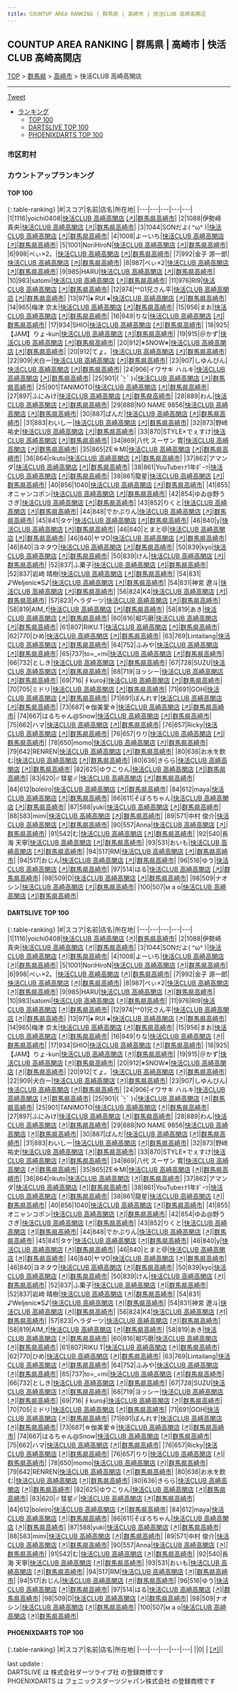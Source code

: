 ```yaml
---
title: COUNTUP AREA RANKING | 群馬県 | 高崎市 | 快活CLUB 高崎高関店
---
```

## COUNTUP AREA RANKING | 群馬県 | 高崎市 | 快活CLUB 高崎高関店

[TOP](/darts/rank/) > [群馬県](/darts/rank/群馬県/) > [高崎市](/darts/rank/群馬県/高崎市/) > 快活CLUB 高崎高関店

___

<a href="https://twitter.com/share?ref_src=twsrc%5Etfw" data-text="COUNTUP AREA RANKING | 群馬県高崎市快活CLUB 高崎高関店" class="twitter-share-button" data-hashtags="DARTSLIVE,PHOENIXDARTS,darts,ダーツ" data-show-count="false">Tweet</a>

* [ランキング](#カウントアップランキング)
    * [TOP 100](#top-100)
    * [DARTSLIVE TOP 100](#dartslive-top-100)
    * [PHOENIXDARTS TOP 100](#phoenixdarts-top-100)

### 市区町村

<ul>

</ul>

### カウントアップランキング

#### TOP 100



{:.table-ranking}
|#|スコア|名前|店名|所在地|
|---|---|---|---|---|
|1|1116|<span class="rank-name-dl">yoichi0408</span>|<a href="/darts/rank/shops/cdfd822d6132493358d385ea46352d8f.html">快活CLUB 高崎高関店</a> <a href="https://search.dartslive.com/jp/shop/cdfd822d6132493358d385ea46352d8f">[↗]</a>|<a href="/darts/rank/群馬県/高崎市">群馬県高崎市</a>|
|2|1088|<span class="rank-name-dl">伊勢崎　真央</span>|<a href="/darts/rank/shops/cdfd822d6132493358d385ea46352d8f.html">快活CLUB 高崎高関店</a> <a href="https://search.dartslive.com/jp/shop/cdfd822d6132493358d385ea46352d8f">[↗]</a>|<a href="/darts/rank/群馬県/高崎市">群馬県高崎市</a>|
|3|1044|<span class="rank-name-dl">SONだよ( ^ω^ )</span>|<a href="/darts/rank/shops/cdfd822d6132493358d385ea46352d8f.html">快活CLUB 高崎高関店</a> <a href="https://search.dartslive.com/jp/shop/cdfd822d6132493358d385ea46352d8f">[↗]</a>|<a href="/darts/rank/群馬県/高崎市">群馬県高崎市</a>|
|4|1008|<span class="rank-name-dl">よーいち</span>|<a href="/darts/rank/shops/cdfd822d6132493358d385ea46352d8f.html">快活CLUB 高崎高関店</a> <a href="https://search.dartslive.com/jp/shop/cdfd822d6132493358d385ea46352d8f">[↗]</a>|<a href="/darts/rank/群馬県/高崎市">群馬県高崎市</a>|
|5|1001|<span class="rank-name-dl">NoriHiroN</span>|<a href="/darts/rank/shops/cdfd822d6132493358d385ea46352d8f.html">快活CLUB 高崎高関店</a> <a href="https://search.dartslive.com/jp/shop/cdfd822d6132493358d385ea46352d8f">[↗]</a>|<a href="/darts/rank/群馬県/高崎市">群馬県高崎市</a>|
|6|998|<span class="rank-name-dl">ぺぃ×2。</span>|<a href="/darts/rank/shops/cdfd822d6132493358d385ea46352d8f.html">快活CLUB 高崎高関店</a> <a href="https://search.dartslive.com/jp/shop/cdfd822d6132493358d385ea46352d8f">[↗]</a>|<a href="/darts/rank/群馬県/高崎市">群馬県高崎市</a>|
|7|992|<span class="rank-name-dl">金子 源一郎</span>|<a href="/darts/rank/shops/cdfd822d6132493358d385ea46352d8f.html">快活CLUB 高崎高関店</a> <a href="https://search.dartslive.com/jp/shop/cdfd822d6132493358d385ea46352d8f">[↗]</a>|<a href="/darts/rank/群馬県/高崎市">群馬県高崎市</a>|
|8|987|<span class="rank-name-dl">ぺぃ×2</span>|<a href="/darts/rank/shops/cdfd822d6132493358d385ea46352d8f.html">快活CLUB 高崎高関店</a> <a href="https://search.dartslive.com/jp/shop/cdfd822d6132493358d385ea46352d8f">[↗]</a>|<a href="/darts/rank/群馬県/高崎市">群馬県高崎市</a>|
|9|985|<span class="rank-name-dl">HARU</span>|<a href="/darts/rank/shops/cdfd822d6132493358d385ea46352d8f.html">快活CLUB 高崎高関店</a> <a href="https://search.dartslive.com/jp/shop/cdfd822d6132493358d385ea46352d8f">[↗]</a>|<a href="/darts/rank/群馬県/高崎市">群馬県高崎市</a>|
|10|983|<span class="rank-name-dl">satomi</span>|<a href="/darts/rank/shops/cdfd822d6132493358d385ea46352d8f.html">快活CLUB 高崎高関店</a> <a href="https://search.dartslive.com/jp/shop/cdfd822d6132493358d385ea46352d8f">[↗]</a>|<a href="/darts/rank/群馬県/高崎市">群馬県高崎市</a>|
|11|976|<span class="rank-name-dl">RI9</span>|<a href="/darts/rank/shops/cdfd822d6132493358d385ea46352d8f.html">快活CLUB 高崎高関店</a> <a href="https://search.dartslive.com/jp/shop/cdfd822d6132493358d385ea46352d8f">[↗]</a>|<a href="/darts/rank/群馬県/高崎市">群馬県高崎市</a>|
|12|974|<span class="rank-name-dl">^^01兄さん平</span>|<a href="/darts/rank/shops/cdfd822d6132493358d385ea46352d8f.html">快活CLUB 高崎高関店</a> <a href="https://search.dartslive.com/jp/shop/cdfd822d6132493358d385ea46352d8f">[↗]</a>|<a href="/darts/rank/群馬県/高崎市">群馬県高崎市</a>|
|13|971|<span class="rank-name-dl">♠ RUI ♠</span>|<a href="/darts/rank/shops/cdfd822d6132493358d385ea46352d8f.html">快活CLUB 高崎高関店</a> <a href="https://search.dartslive.com/jp/shop/cdfd822d6132493358d385ea46352d8f">[↗]</a>|<a href="/darts/rank/群馬県/高崎市">群馬県高崎市</a>|
|14|965|<span class="rank-name-dl">梅津 京太</span>|<a href="/darts/rank/shops/cdfd822d6132493358d385ea46352d8f.html">快活CLUB 高崎高関店</a> <a href="https://search.dartslive.com/jp/shop/cdfd822d6132493358d385ea46352d8f">[↗]</a>|<a href="/darts/rank/群馬県/高崎市">群馬県高崎市</a>|
|15|956|<span class="rank-name-dl">まお</span>|<a href="/darts/rank/shops/cdfd822d6132493358d385ea46352d8f.html">快活CLUB 高崎高関店</a> <a href="https://search.dartslive.com/jp/shop/cdfd822d6132493358d385ea46352d8f">[↗]</a>|<a href="/darts/rank/群馬県/高崎市">群馬県高崎市</a>|
|16|949|<span class="rank-name-dl">りな</span>|<a href="/darts/rank/shops/cdfd822d6132493358d385ea46352d8f.html">快活CLUB 高崎高関店</a> <a href="https://search.dartslive.com/jp/shop/cdfd822d6132493358d385ea46352d8f">[↗]</a>|<a href="/darts/rank/群馬県/高崎市">群馬県高崎市</a>|
|17|934|<span class="rank-name-dl">SHIO</span>|<a href="/darts/rank/shops/cdfd822d6132493358d385ea46352d8f.html">快活CLUB 高崎高関店</a> <a href="https://search.dartslive.com/jp/shop/cdfd822d6132493358d385ea46352d8f">[↗]</a>|<a href="/darts/rank/群馬県/高崎市">群馬県高崎市</a>|
|18|925|<span class="rank-name-dl">【JAM】りょ-kun</span>|<a href="/darts/rank/shops/cdfd822d6132493358d385ea46352d8f.html">快活CLUB 高崎高関店</a> <a href="https://search.dartslive.com/jp/shop/cdfd822d6132493358d385ea46352d8f">[↗]</a>|<a href="/darts/rank/群馬県/高崎市">群馬県高崎市</a>|
|19|915|<span class="rank-name-dl">＠かず</span>|<a href="/darts/rank/shops/cdfd822d6132493358d385ea46352d8f.html">快活CLUB 高崎高関店</a> <a href="https://search.dartslive.com/jp/shop/cdfd822d6132493358d385ea46352d8f">[↗]</a>|<a href="/darts/rank/群馬県/高崎市">群馬県高崎市</a>|
|20|912|<span class="rank-name-dl">※SNOW※</span>|<a href="/darts/rank/shops/cdfd822d6132493358d385ea46352d8f.html">快活CLUB 高崎高関店</a> <a href="https://search.dartslive.com/jp/shop/cdfd822d6132493358d385ea46352d8f">[↗]</a>|<a href="/darts/rank/群馬県/高崎市">群馬県高崎市</a>|
|20|912|<span class="rank-name-dl">てょ。</span>|<a href="/darts/rank/shops/cdfd822d6132493358d385ea46352d8f.html">快活CLUB 高崎高関店</a> <a href="https://search.dartslive.com/jp/shop/cdfd822d6132493358d385ea46352d8f">[↗]</a>|<a href="/darts/rank/群馬県/高崎市">群馬県高崎市</a>|
|22|909|<span class="rank-name-dl">犬白ー</span>|<a href="/darts/rank/shops/cdfd822d6132493358d385ea46352d8f.html">快活CLUB 高崎高関店</a> <a href="https://search.dartslive.com/jp/shop/cdfd822d6132493358d385ea46352d8f">[↗]</a>|<a href="/darts/rank/群馬県/高崎市">群馬県高崎市</a>|
|23|907|<span class="rank-name-dl">しゆんぴん</span>|<a href="/darts/rank/shops/cdfd822d6132493358d385ea46352d8f.html">快活CLUB 高崎高関店</a> <a href="https://search.dartslive.com/jp/shop/cdfd822d6132493358d385ea46352d8f">[↗]</a>|<a href="/darts/rank/群馬県/高崎市">群馬県高崎市</a>|
|24|906|<span class="rank-name-dl">イワサキ ハルキ</span>|<a href="/darts/rank/shops/cdfd822d6132493358d385ea46352d8f.html">快活CLUB 高崎高関店</a> <a href="https://search.dartslive.com/jp/shop/cdfd822d6132493358d385ea46352d8f">[↗]</a>|<a href="/darts/rank/群馬県/高崎市">群馬県高崎市</a>|
|25|901|<span class="rank-name-dl">( ¯ᒡ̱¯ )ง</span>|<a href="/darts/rank/shops/cdfd822d6132493358d385ea46352d8f.html">快活CLUB 高崎高関店</a> <a href="https://search.dartslive.com/jp/shop/cdfd822d6132493358d385ea46352d8f">[↗]</a>|<a href="/darts/rank/群馬県/高崎市">群馬県高崎市</a>|
|25|901|<span class="rank-name-dl">TANIMOTO</span>|<a href="/darts/rank/shops/cdfd822d6132493358d385ea46352d8f.html">快活CLUB 高崎高関店</a> <a href="https://search.dartslive.com/jp/shop/cdfd822d6132493358d385ea46352d8f">[↗]</a>|<a href="/darts/rank/群馬県/高崎市">群馬県高崎市</a>|
|27|897|<span class="rank-name-dl">ふにみけ</span>|<a href="/darts/rank/shops/cdfd822d6132493358d385ea46352d8f.html">快活CLUB 高崎高関店</a> <a href="https://search.dartslive.com/jp/shop/cdfd822d6132493358d385ea46352d8f">[↗]</a>|<a href="/darts/rank/群馬県/高崎市">群馬県高崎市</a>|
|28|889|<span class="rank-name-dl">わん</span>|<a href="/darts/rank/shops/cdfd822d6132493358d385ea46352d8f.html">快活CLUB 高崎高関店</a> <a href="https://search.dartslive.com/jp/shop/cdfd822d6132493358d385ea46352d8f">[↗]</a>|<a href="/darts/rank/群馬県/高崎市">群馬県高崎市</a>|
|29|888|<span class="rank-name-dl">NO NAME 9856</span>|<a href="/darts/rank/shops/cdfd822d6132493358d385ea46352d8f.html">快活CLUB 高崎高関店</a> <a href="https://search.dartslive.com/jp/shop/cdfd822d6132493358d385ea46352d8f">[↗]</a>|<a href="/darts/rank/群馬県/高崎市">群馬県高崎市</a>|
|30|887|<span class="rank-name-dl">ぱんだ</span>|<a href="/darts/rank/shops/cdfd822d6132493358d385ea46352d8f.html">快活CLUB 高崎高関店</a> <a href="https://search.dartslive.com/jp/shop/cdfd822d6132493358d385ea46352d8f">[↗]</a>|<a href="/darts/rank/群馬県/高崎市">群馬県高崎市</a>|
|31|883|<span class="rank-name-dl">わいしー</span>|<a href="/darts/rank/shops/cdfd822d6132493358d385ea46352d8f.html">快活CLUB 高崎高関店</a> <a href="https://search.dartslive.com/jp/shop/cdfd822d6132493358d385ea46352d8f">[↗]</a>|<a href="/darts/rank/群馬県/高崎市">群馬県高崎市</a>|
|32|873|<span class="rank-name-dl">野﨑 祐史</span>|<a href="/darts/rank/shops/cdfd822d6132493358d385ea46352d8f.html">快活CLUB 高崎高関店</a> <a href="https://search.dartslive.com/jp/shop/cdfd822d6132493358d385ea46352d8f">[↗]</a>|<a href="/darts/rank/群馬県/高崎市">群馬県高崎市</a>|
|33|870|<span class="rank-name-dl">STYLE×でぇすけ</span>|<a href="/darts/rank/shops/cdfd822d6132493358d385ea46352d8f.html">快活CLUB 高崎高関店</a> <a href="https://search.dartslive.com/jp/shop/cdfd822d6132493358d385ea46352d8f">[↗]</a>|<a href="/darts/rank/群馬県/高崎市">群馬県高崎市</a>|
|34|869|<span class="rank-name-dl">八代 スーザン 寛</span>|<a href="/darts/rank/shops/cdfd822d6132493358d385ea46352d8f.html">快活CLUB 高崎高関店</a> <a href="https://search.dartslive.com/jp/shop/cdfd822d6132493358d385ea46352d8f">[↗]</a>|<a href="/darts/rank/群馬県/高崎市">群馬県高崎市</a>|
|35|865|<span class="rank-name-dl">ZE☆MI</span>|<a href="/darts/rank/shops/cdfd822d6132493358d385ea46352d8f.html">快活CLUB 高崎高関店</a> <a href="https://search.dartslive.com/jp/shop/cdfd822d6132493358d385ea46352d8f">[↗]</a>|<a href="/darts/rank/群馬県/高崎市">群馬県高崎市</a>|
|36|864|<span class="rank-name-dl">rikuto</span>|<a href="/darts/rank/shops/cdfd822d6132493358d385ea46352d8f.html">快活CLUB 高崎高関店</a> <a href="https://search.dartslive.com/jp/shop/cdfd822d6132493358d385ea46352d8f">[↗]</a>|<a href="/darts/rank/群馬県/高崎市">群馬県高崎市</a>|
|37|862|<span class="rank-name-dl">アマンダ</span>|<a href="/darts/rank/shops/cdfd822d6132493358d385ea46352d8f.html">快活CLUB 高崎高関店</a> <a href="https://search.dartslive.com/jp/shop/cdfd822d6132493358d385ea46352d8f">[↗]</a>|<a href="/darts/rank/群馬県/高崎市">群馬県高崎市</a>|
|38|861|<span class="rank-name-dl">YouTubeﾄﾅ1年ﾀﾞｰﾂ</span>|<a href="/darts/rank/shops/cdfd822d6132493358d385ea46352d8f.html">快活CLUB 高崎高関店</a> <a href="https://search.dartslive.com/jp/shop/cdfd822d6132493358d385ea46352d8f">[↗]</a>|<a href="/darts/rank/群馬県/高崎市">群馬県高崎市</a>|
|38|861|<span class="rank-name-dl">龍星</span>|<a href="/darts/rank/shops/cdfd822d6132493358d385ea46352d8f.html">快活CLUB 高崎高関店</a> <a href="https://search.dartslive.com/jp/shop/cdfd822d6132493358d385ea46352d8f">[↗]</a>|<a href="/darts/rank/群馬県/高崎市">群馬県高崎市</a>|
|40|856|<span class="rank-name-dl">1040</span>|<a href="/darts/rank/shops/cdfd822d6132493358d385ea46352d8f.html">快活CLUB 高崎高関店</a> <a href="https://search.dartslive.com/jp/shop/cdfd822d6132493358d385ea46352d8f">[↗]</a>|<a href="/darts/rank/群馬県/高崎市">群馬県高崎市</a>|
|41|855|<span class="rank-name-dl">オニャンコポン</span>|<a href="/darts/rank/shops/cdfd822d6132493358d385ea46352d8f.html">快活CLUB 高崎高関店</a> <a href="https://search.dartslive.com/jp/shop/cdfd822d6132493358d385ea46352d8f">[↗]</a>|<a href="/darts/rank/群馬県/高崎市">群馬県高崎市</a>|
|42|854|<span class="rank-name-dl">ゆゐ@野うさぎ</span>|<a href="/darts/rank/shops/cdfd822d6132493358d385ea46352d8f.html">快活CLUB 高崎高関店</a> <a href="https://search.dartslive.com/jp/shop/cdfd822d6132493358d385ea46352d8f">[↗]</a>|<a href="/darts/rank/群馬県/高崎市">群馬県高崎市</a>|
|43|852|<span class="rank-name-dl">りくと</span>|<a href="/darts/rank/shops/cdfd822d6132493358d385ea46352d8f.html">快活CLUB 高崎高関店</a> <a href="https://search.dartslive.com/jp/shop/cdfd822d6132493358d385ea46352d8f">[↗]</a>|<a href="/darts/rank/群馬県/高崎市">群馬県高崎市</a>|
|44|848|<span class="rank-name-dl">でかぷりん</span>|<a href="/darts/rank/shops/cdfd822d6132493358d385ea46352d8f.html">快活CLUB 高崎高関店</a> <a href="https://search.dartslive.com/jp/shop/cdfd822d6132493358d385ea46352d8f">[↗]</a>|<a href="/darts/rank/群馬県/高崎市">群馬県高崎市</a>|
|45|841|<span class="rank-name-dl">タケ</span>|<a href="/darts/rank/shops/cdfd822d6132493358d385ea46352d8f.html">快活CLUB 高崎高関店</a> <a href="https://search.dartslive.com/jp/shop/cdfd822d6132493358d385ea46352d8f">[↗]</a>|<a href="/darts/rank/群馬県/高崎市">群馬県高崎市</a>|
|46|840|<span class="rank-name-dl">y</span>|<a href="/darts/rank/shops/cdfd822d6132493358d385ea46352d8f.html">快活CLUB 高崎高関店</a> <a href="https://search.dartslive.com/jp/shop/cdfd822d6132493358d385ea46352d8f">[↗]</a>|<a href="/darts/rank/群馬県/高崎市">群馬県高崎市</a>|
|46|840|<span class="rank-name-dl">とまと@</span>|<a href="/darts/rank/shops/cdfd822d6132493358d385ea46352d8f.html">快活CLUB 高崎高関店</a> <a href="https://search.dartslive.com/jp/shop/cdfd822d6132493358d385ea46352d8f">[↗]</a>|<a href="/darts/rank/群馬県/高崎市">群馬県高崎市</a>|
|46|840|<span class="rank-name-dl">ヤマD</span>|<a href="/darts/rank/shops/cdfd822d6132493358d385ea46352d8f.html">快活CLUB 高崎高関店</a> <a href="https://search.dartslive.com/jp/shop/cdfd822d6132493358d385ea46352d8f">[↗]</a>|<a href="/darts/rank/群馬県/高崎市">群馬県高崎市</a>|
|46|840|<span class="rank-name-dl">ヨネタウ</span>|<a href="/darts/rank/shops/cdfd822d6132493358d385ea46352d8f.html">快活CLUB 高崎高関店</a> <a href="https://search.dartslive.com/jp/shop/cdfd822d6132493358d385ea46352d8f">[↗]</a>|<a href="/darts/rank/群馬県/高崎市">群馬県高崎市</a>|
|50|839|<span class="rank-name-dl">kyo</span>|<a href="/darts/rank/shops/cdfd822d6132493358d385ea46352d8f.html">快活CLUB 高崎高関店</a> <a href="https://search.dartslive.com/jp/shop/cdfd822d6132493358d385ea46352d8f">[↗]</a>|<a href="/darts/rank/群馬県/高崎市">群馬県高崎市</a>|
|50|839|<span class="rank-name-dl">けん</span>|<a href="/darts/rank/shops/cdfd822d6132493358d385ea46352d8f.html">快活CLUB 高崎高関店</a> <a href="https://search.dartslive.com/jp/shop/cdfd822d6132493358d385ea46352d8f">[↗]</a>|<a href="/darts/rank/群馬県/高崎市">群馬県高崎市</a>|
|52|837|<span class="rank-name-dl">ふ菓子</span>|<a href="/darts/rank/shops/cdfd822d6132493358d385ea46352d8f.html">快活CLUB 高崎高関店</a> <a href="https://search.dartslive.com/jp/shop/cdfd822d6132493358d385ea46352d8f">[↗]</a>|<a href="/darts/rank/群馬県/高崎市">群馬県高崎市</a>|
|52|837|<span class="rank-name-dl">岩﨑 晴樹</span>|<a href="/darts/rank/shops/cdfd822d6132493358d385ea46352d8f.html">快活CLUB 高崎高関店</a> <a href="https://search.dartslive.com/jp/shop/cdfd822d6132493358d385ea46352d8f">[↗]</a>|<a href="/darts/rank/群馬県/高崎市">群馬県高崎市</a>|
|54|831|<span class="rank-name-dl">♪Weljenic※S♪</span>|<a href="/darts/rank/shops/cdfd822d6132493358d385ea46352d8f.html">快活CLUB 高崎高関店</a> <a href="https://search.dartslive.com/jp/shop/cdfd822d6132493358d385ea46352d8f">[↗]</a>|<a href="/darts/rank/群馬県/高崎市">群馬県高崎市</a>|
|54|831|<span class="rank-name-dl">神宮 遼斗</span>|<a href="/darts/rank/shops/cdfd822d6132493358d385ea46352d8f.html">快活CLUB 高崎高関店</a> <a href="https://search.dartslive.com/jp/shop/cdfd822d6132493358d385ea46352d8f">[↗]</a>|<a href="/darts/rank/群馬県/高崎市">群馬県高崎市</a>|
|56|824|<span class="rank-name-dl">K4</span>|<a href="/darts/rank/shops/cdfd822d6132493358d385ea46352d8f.html">快活CLUB 高崎高関店</a> <a href="https://search.dartslive.com/jp/shop/cdfd822d6132493358d385ea46352d8f">[↗]</a>|<a href="/darts/rank/群馬県/高崎市">群馬県高崎市</a>|
|57|823|<span class="rank-name-dl">ヘラダーツ</span>|<a href="/darts/rank/shops/cdfd822d6132493358d385ea46352d8f.html">快活CLUB 高崎高関店</a> <a href="https://search.dartslive.com/jp/shop/cdfd822d6132493358d385ea46352d8f">[↗]</a>|<a href="/darts/rank/群馬県/高崎市">群馬県高崎市</a>|
|58|819|<span class="rank-name-dl">AIM_f</span>|<a href="/darts/rank/shops/cdfd822d6132493358d385ea46352d8f.html">快活CLUB 高崎高関店</a> <a href="https://search.dartslive.com/jp/shop/cdfd822d6132493358d385ea46352d8f">[↗]</a>|<a href="/darts/rank/群馬県/高崎市">群馬県高崎市</a>|
|58|819|<span class="rank-name-dl">あき</span>|<a href="/darts/rank/shops/cdfd822d6132493358d385ea46352d8f.html">快活CLUB 高崎高関店</a> <a href="https://search.dartslive.com/jp/shop/cdfd822d6132493358d385ea46352d8f">[↗]</a>|<a href="/darts/rank/群馬県/高崎市">群馬県高崎市</a>|
|60|816|<span class="rank-name-dl">堀巧磨</span>|<a href="/darts/rank/shops/cdfd822d6132493358d385ea46352d8f.html">快活CLUB 高崎高関店</a> <a href="https://search.dartslive.com/jp/shop/cdfd822d6132493358d385ea46352d8f">[↗]</a>|<a href="/darts/rank/群馬県/高崎市">群馬県高崎市</a>|
|61|807|<span class="rank-name-dl">RIKU.T</span>|<a href="/darts/rank/shops/cdfd822d6132493358d385ea46352d8f.html">快活CLUB 高崎高関店</a> <a href="https://search.dartslive.com/jp/shop/cdfd822d6132493358d385ea46352d8f">[↗]</a>|<a href="/darts/rank/群馬県/高崎市">群馬県高崎市</a>|
|62|770|<span class="rank-name-dl">ひめ</span>|<a href="/darts/rank/shops/cdfd822d6132493358d385ea46352d8f.html">快活CLUB 高崎高関店</a> <a href="https://search.dartslive.com/jp/shop/cdfd822d6132493358d385ea46352d8f">[↗]</a>|<a href="/darts/rank/群馬県/高崎市">群馬県高崎市</a>|
|63|769|<span class="rank-name-dl">Lintailang</span>|<a href="/darts/rank/shops/cdfd822d6132493358d385ea46352d8f.html">快活CLUB 高崎高関店</a> <a href="https://search.dartslive.com/jp/shop/cdfd822d6132493358d385ea46352d8f">[↗]</a>|<a href="/darts/rank/群馬県/高崎市">群馬県高崎市</a>|
|64|752|<span class="rank-name-dl">ふみや</span>|<a href="/darts/rank/shops/cdfd822d6132493358d385ea46352d8f.html">快活CLUB 高崎高関店</a> <a href="https://search.dartslive.com/jp/shop/cdfd822d6132493358d385ea46352d8f">[↗]</a>|<a href="/darts/rank/群馬県/高崎市">群馬県高崎市</a>|
|65|737|<span class="rank-name-dl">to=⁠_⁠=mi</span>|<a href="/darts/rank/shops/cdfd822d6132493358d385ea46352d8f.html">快活CLUB 高崎高関店</a> <a href="https://search.dartslive.com/jp/shop/cdfd822d6132493358d385ea46352d8f">[↗]</a>|<a href="/darts/rank/群馬県/高崎市">群馬県高崎市</a>|
|66|732|<span class="rank-name-dl">としき</span>|<a href="/darts/rank/shops/cdfd822d6132493358d385ea46352d8f.html">快活CLUB 高崎高関店</a> <a href="https://search.dartslive.com/jp/shop/cdfd822d6132493358d385ea46352d8f">[↗]</a>|<a href="/darts/rank/群馬県/高崎市">群馬県高崎市</a>|
|67|728|<span class="rank-name-dl">SUZU</span>|<a href="/darts/rank/shops/cdfd822d6132493358d385ea46352d8f.html">快活CLUB 高崎高関店</a> <a href="https://search.dartslive.com/jp/shop/cdfd822d6132493358d385ea46352d8f">[↗]</a>|<a href="/darts/rank/群馬県/高崎市">群馬県高崎市</a>|
|68|719|<span class="rank-name-dl">ヨッシー</span>|<a href="/darts/rank/shops/cdfd822d6132493358d385ea46352d8f.html">快活CLUB 高崎高関店</a> <a href="https://search.dartslive.com/jp/shop/cdfd822d6132493358d385ea46352d8f">[↗]</a>|<a href="/darts/rank/群馬県/高崎市">群馬県高崎市</a>|
|69|716|<span class="rank-name-dl">∮kuro∮</span>|<a href="/darts/rank/shops/cdfd822d6132493358d385ea46352d8f.html">快活CLUB 高崎高関店</a> <a href="https://search.dartslive.com/jp/shop/cdfd822d6132493358d385ea46352d8f">[↗]</a>|<a href="/darts/rank/群馬県/高崎市">群馬県高崎市</a>|
|70|705|<span class="rank-name-dl">ミドリ</span>|<a href="/darts/rank/shops/cdfd822d6132493358d385ea46352d8f.html">快活CLUB 高崎高関店</a> <a href="https://search.dartslive.com/jp/shop/cdfd822d6132493358d385ea46352d8f">[↗]</a>|<a href="/darts/rank/群馬県/高崎市">群馬県高崎市</a>|
|71|691|<span class="rank-name-dl">GOH</span>|<a href="/darts/rank/shops/cdfd822d6132493358d385ea46352d8f.html">快活CLUB 高崎高関店</a> <a href="https://search.dartslive.com/jp/shop/cdfd822d6132493358d385ea46352d8f">[↗]</a>|<a href="/darts/rank/群馬県/高崎市">群馬県高崎市</a>|
|71|691|<span class="rank-name-dl">ぼんれす</span>|<a href="/darts/rank/shops/cdfd822d6132493358d385ea46352d8f.html">快活CLUB 高崎高関店</a> <a href="https://search.dartslive.com/jp/shop/cdfd822d6132493358d385ea46352d8f">[↗]</a>|<a href="/darts/rank/群馬県/高崎市">群馬県高崎市</a>|
|73|687|<span class="rank-name-dl">☆伽美愛☆</span>|<a href="/darts/rank/shops/cdfd822d6132493358d385ea46352d8f.html">快活CLUB 高崎高関店</a> <a href="https://search.dartslive.com/jp/shop/cdfd822d6132493358d385ea46352d8f">[↗]</a>|<a href="/darts/rank/群馬県/高崎市">群馬県高崎市</a>|
|74|667|<span class="rank-name-dl">はるちゃん@Snow</span>|<a href="/darts/rank/shops/cdfd822d6132493358d385ea46352d8f.html">快活CLUB 高崎高関店</a> <a href="https://search.dartslive.com/jp/shop/cdfd822d6132493358d385ea46352d8f">[↗]</a>|<a href="/darts/rank/群馬県/高崎市">群馬県高崎市</a>|
|75|662|<span class="rank-name-dl">ハマ</span>|<a href="/darts/rank/shops/cdfd822d6132493358d385ea46352d8f.html">快活CLUB 高崎高関店</a> <a href="https://search.dartslive.com/jp/shop/cdfd822d6132493358d385ea46352d8f">[↗]</a>|<a href="/darts/rank/群馬県/高崎市">群馬県高崎市</a>|
|76|657|<span class="rank-name-dl">Ricky</span>|<a href="/darts/rank/shops/cdfd822d6132493358d385ea46352d8f.html">快活CLUB 高崎高関店</a> <a href="https://search.dartslive.com/jp/shop/cdfd822d6132493358d385ea46352d8f">[↗]</a>|<a href="/darts/rank/群馬県/高崎市">群馬県高崎市</a>|
|76|657|<span class="rank-name-dl">りり</span>|<a href="/darts/rank/shops/cdfd822d6132493358d385ea46352d8f.html">快活CLUB 高崎高関店</a> <a href="https://search.dartslive.com/jp/shop/cdfd822d6132493358d385ea46352d8f">[↗]</a>|<a href="/darts/rank/群馬県/高崎市">群馬県高崎市</a>|
|78|650|<span class="rank-name-dl">momo</span>|<a href="/darts/rank/shops/cdfd822d6132493358d385ea46352d8f.html">快活CLUB 高崎高関店</a> <a href="https://search.dartslive.com/jp/shop/cdfd822d6132493358d385ea46352d8f">[↗]</a>|<a href="/darts/rank/群馬県/高崎市">群馬県高崎市</a>|
|79|642|<span class="rank-name-dl">RENREN</span>|<a href="/darts/rank/shops/cdfd822d6132493358d385ea46352d8f.html">快活CLUB 高崎高関店</a> <a href="https://search.dartslive.com/jp/shop/cdfd822d6132493358d385ea46352d8f">[↗]</a>|<a href="/darts/rank/群馬県/高崎市">群馬県高崎市</a>|
|80|636|<span class="rank-name-dl">お水を飲む</span>|<a href="/darts/rank/shops/cdfd822d6132493358d385ea46352d8f.html">快活CLUB 高崎高関店</a> <a href="https://search.dartslive.com/jp/shop/cdfd822d6132493358d385ea46352d8f">[↗]</a>|<a href="/darts/rank/群馬県/高崎市">群馬県高崎市</a>|
|80|636|<span class="rank-name-dl">きらら</span>|<a href="/darts/rank/shops/cdfd822d6132493358d385ea46352d8f.html">快活CLUB 高崎高関店</a> <a href="https://search.dartslive.com/jp/shop/cdfd822d6132493358d385ea46352d8f">[↗]</a>|<a href="/darts/rank/群馬県/高崎市">群馬県高崎市</a>|
|82|625|<span class="rank-name-dl">ゆウこりん</span>|<a href="/darts/rank/shops/cdfd822d6132493358d385ea46352d8f.html">快活CLUB 高崎高関店</a> <a href="https://search.dartslive.com/jp/shop/cdfd822d6132493358d385ea46352d8f">[↗]</a>|<a href="/darts/rank/群馬県/高崎市">群馬県高崎市</a>|
|83|620|<span class="rank-name-dl">☄️彗星☄️</span>|<a href="/darts/rank/shops/cdfd822d6132493358d385ea46352d8f.html">快活CLUB 高崎高関店</a> <a href="https://search.dartslive.com/jp/shop/cdfd822d6132493358d385ea46352d8f">[↗]</a>|<a href="/darts/rank/群馬県/高崎市">群馬県高崎市</a>|
|84|612|<span class="rank-name-dl">boleiro</span>|<a href="/darts/rank/shops/cdfd822d6132493358d385ea46352d8f.html">快活CLUB 高崎高関店</a> <a href="https://search.dartslive.com/jp/shop/cdfd822d6132493358d385ea46352d8f">[↗]</a>|<a href="/darts/rank/群馬県/高崎市">群馬県高崎市</a>|
|84|612|<span class="rank-name-dl">maya</span>|<a href="/darts/rank/shops/cdfd822d6132493358d385ea46352d8f.html">快活CLUB 高崎高関店</a> <a href="https://search.dartslive.com/jp/shop/cdfd822d6132493358d385ea46352d8f">[↗]</a>|<a href="/darts/rank/群馬県/高崎市">群馬県高崎市</a>|
|86|611|<span class="rank-name-dl">そぼろちゃん</span>|<a href="/darts/rank/shops/cdfd822d6132493358d385ea46352d8f.html">快活CLUB 高崎高関店</a> <a href="https://search.dartslive.com/jp/shop/cdfd822d6132493358d385ea46352d8f">[↗]</a>|<a href="/darts/rank/群馬県/高崎市">群馬県高崎市</a>|
|87|588|<span class="rank-name-dl">yuki</span>|<a href="/darts/rank/shops/cdfd822d6132493358d385ea46352d8f.html">快活CLUB 高崎高関店</a> <a href="https://search.dartslive.com/jp/shop/cdfd822d6132493358d385ea46352d8f">[↗]</a>|<a href="/darts/rank/群馬県/高崎市">群馬県高崎市</a>|
|88|583|<span class="rank-name-dl">mimi</span>|<a href="/darts/rank/shops/cdfd822d6132493358d385ea46352d8f.html">快活CLUB 高崎高関店</a> <a href="https://search.dartslive.com/jp/shop/cdfd822d6132493358d385ea46352d8f">[↗]</a>|<a href="/darts/rank/群馬県/高崎市">群馬県高崎市</a>|
|89|571|<span class="rank-name-dl">中村 俊介</span>|<a href="/darts/rank/shops/cdfd822d6132493358d385ea46352d8f.html">快活CLUB 高崎高関店</a> <a href="https://search.dartslive.com/jp/shop/cdfd822d6132493358d385ea46352d8f">[↗]</a>|<a href="/darts/rank/群馬県/高崎市">群馬県高崎市</a>|
|90|557|<span class="rank-name-dl">Anna</span>|<a href="/darts/rank/shops/cdfd822d6132493358d385ea46352d8f.html">快活CLUB 高崎高関店</a> <a href="https://search.dartslive.com/jp/shop/cdfd822d6132493358d385ea46352d8f">[↗]</a>|<a href="/darts/rank/群馬県/高崎市">群馬県高崎市</a>|
|91|542|<span class="rank-name-dl">む</span>|<a href="/darts/rank/shops/cdfd822d6132493358d385ea46352d8f.html">快活CLUB 高崎高関店</a> <a href="https://search.dartslive.com/jp/shop/cdfd822d6132493358d385ea46352d8f">[↗]</a>|<a href="/darts/rank/群馬県/高崎市">群馬県高崎市</a>|
|92|540|<span class="rank-name-dl">長海 天寧</span>|<a href="/darts/rank/shops/cdfd822d6132493358d385ea46352d8f.html">快活CLUB 高崎高関店</a> <a href="https://search.dartslive.com/jp/shop/cdfd822d6132493358d385ea46352d8f">[↗]</a>|<a href="/darts/rank/群馬県/高崎市">群馬県高崎市</a>|
|93|531|<span class="rank-name-dl">おいも</span>|<a href="/darts/rank/shops/cdfd822d6132493358d385ea46352d8f.html">快活CLUB 高崎高関店</a> <a href="https://search.dartslive.com/jp/shop/cdfd822d6132493358d385ea46352d8f">[↗]</a>|<a href="/darts/rank/群馬県/高崎市">群馬県高崎市</a>|
|94|517|<span class="rank-name-dl">RM</span>|<a href="/darts/rank/shops/cdfd822d6132493358d385ea46352d8f.html">快活CLUB 高崎高関店</a> <a href="https://search.dartslive.com/jp/shop/cdfd822d6132493358d385ea46352d8f">[↗]</a>|<a href="/darts/rank/群馬県/高崎市">群馬県高崎市</a>|
|94|517|<span class="rank-name-dl">おじん</span>|<a href="/darts/rank/shops/cdfd822d6132493358d385ea46352d8f.html">快活CLUB 高崎高関店</a> <a href="https://search.dartslive.com/jp/shop/cdfd822d6132493358d385ea46352d8f">[↗]</a>|<a href="/darts/rank/群馬県/高崎市">群馬県高崎市</a>|
|96|516|<span class="rank-name-dl">ゆう</span>|<a href="/darts/rank/shops/cdfd822d6132493358d385ea46352d8f.html">快活CLUB 高崎高関店</a> <a href="https://search.dartslive.com/jp/shop/cdfd822d6132493358d385ea46352d8f">[↗]</a>|<a href="/darts/rank/群馬県/高崎市">群馬県高崎市</a>|
|97|514|<span class="rank-name-dl">はる</span>|<a href="/darts/rank/shops/cdfd822d6132493358d385ea46352d8f.html">快活CLUB 高崎高関店</a> <a href="https://search.dartslive.com/jp/shop/cdfd822d6132493358d385ea46352d8f">[↗]</a>|<a href="/darts/rank/群馬県/高崎市">群馬県高崎市</a>|
|98|509|<span class="rank-name-dl">D</span>|<a href="/darts/rank/shops/cdfd822d6132493358d385ea46352d8f.html">快活CLUB 高崎高関店</a> <a href="https://search.dartslive.com/jp/shop/cdfd822d6132493358d385ea46352d8f">[↗]</a>|<a href="/darts/rank/群馬県/高崎市">群馬県高崎市</a>|
|98|509|<span class="rank-name-dl">ナオシン</span>|<a href="/darts/rank/shops/cdfd822d6132493358d385ea46352d8f.html">快活CLUB 高崎高関店</a> <a href="https://search.dartslive.com/jp/shop/cdfd822d6132493358d385ea46352d8f">[↗]</a>|<a href="/darts/rank/群馬県/高崎市">群馬県高崎市</a>|
|100|507|<span class="rank-name-dl">м а о</span>|<a href="/darts/rank/shops/cdfd822d6132493358d385ea46352d8f.html">快活CLUB 高崎高関店</a> <a href="https://search.dartslive.com/jp/shop/cdfd822d6132493358d385ea46352d8f">[↗]</a>|<a href="/darts/rank/群馬県/高崎市">群馬県高崎市</a>|


#### DARTSLIVE TOP 100



{:.table-ranking}
|#|スコア|名前|店名|所在地|
|---|---|---|---|---|
|1|1116|<span class="rank-name-dl">yoichi0408</span>|<a href="/darts/rank/shops/cdfd822d6132493358d385ea46352d8f.html">快活CLUB 高崎高関店</a> <a href="https://search.dartslive.com/jp/shop/cdfd822d6132493358d385ea46352d8f">[↗]</a>|<a href="/darts/rank/群馬県/高崎市">群馬県高崎市</a>|
|2|1088|<span class="rank-name-dl">伊勢崎　真央</span>|<a href="/darts/rank/shops/cdfd822d6132493358d385ea46352d8f.html">快活CLUB 高崎高関店</a> <a href="https://search.dartslive.com/jp/shop/cdfd822d6132493358d385ea46352d8f">[↗]</a>|<a href="/darts/rank/群馬県/高崎市">群馬県高崎市</a>|
|3|1044|<span class="rank-name-dl">SONだよ( ^ω^ )</span>|<a href="/darts/rank/shops/cdfd822d6132493358d385ea46352d8f.html">快活CLUB 高崎高関店</a> <a href="https://search.dartslive.com/jp/shop/cdfd822d6132493358d385ea46352d8f">[↗]</a>|<a href="/darts/rank/群馬県/高崎市">群馬県高崎市</a>|
|4|1008|<span class="rank-name-dl">よーいち</span>|<a href="/darts/rank/shops/cdfd822d6132493358d385ea46352d8f.html">快活CLUB 高崎高関店</a> <a href="https://search.dartslive.com/jp/shop/cdfd822d6132493358d385ea46352d8f">[↗]</a>|<a href="/darts/rank/群馬県/高崎市">群馬県高崎市</a>|
|5|1001|<span class="rank-name-dl">NoriHiroN</span>|<a href="/darts/rank/shops/cdfd822d6132493358d385ea46352d8f.html">快活CLUB 高崎高関店</a> <a href="https://search.dartslive.com/jp/shop/cdfd822d6132493358d385ea46352d8f">[↗]</a>|<a href="/darts/rank/群馬県/高崎市">群馬県高崎市</a>|
|6|998|<span class="rank-name-dl">ぺぃ×2。</span>|<a href="/darts/rank/shops/cdfd822d6132493358d385ea46352d8f.html">快活CLUB 高崎高関店</a> <a href="https://search.dartslive.com/jp/shop/cdfd822d6132493358d385ea46352d8f">[↗]</a>|<a href="/darts/rank/群馬県/高崎市">群馬県高崎市</a>|
|7|992|<span class="rank-name-dl">金子 源一郎</span>|<a href="/darts/rank/shops/cdfd822d6132493358d385ea46352d8f.html">快活CLUB 高崎高関店</a> <a href="https://search.dartslive.com/jp/shop/cdfd822d6132493358d385ea46352d8f">[↗]</a>|<a href="/darts/rank/群馬県/高崎市">群馬県高崎市</a>|
|8|987|<span class="rank-name-dl">ぺぃ×2</span>|<a href="/darts/rank/shops/cdfd822d6132493358d385ea46352d8f.html">快活CLUB 高崎高関店</a> <a href="https://search.dartslive.com/jp/shop/cdfd822d6132493358d385ea46352d8f">[↗]</a>|<a href="/darts/rank/群馬県/高崎市">群馬県高崎市</a>|
|9|985|<span class="rank-name-dl">HARU</span>|<a href="/darts/rank/shops/cdfd822d6132493358d385ea46352d8f.html">快活CLUB 高崎高関店</a> <a href="https://search.dartslive.com/jp/shop/cdfd822d6132493358d385ea46352d8f">[↗]</a>|<a href="/darts/rank/群馬県/高崎市">群馬県高崎市</a>|
|10|983|<span class="rank-name-dl">satomi</span>|<a href="/darts/rank/shops/cdfd822d6132493358d385ea46352d8f.html">快活CLUB 高崎高関店</a> <a href="https://search.dartslive.com/jp/shop/cdfd822d6132493358d385ea46352d8f">[↗]</a>|<a href="/darts/rank/群馬県/高崎市">群馬県高崎市</a>|
|11|976|<span class="rank-name-dl">RI9</span>|<a href="/darts/rank/shops/cdfd822d6132493358d385ea46352d8f.html">快活CLUB 高崎高関店</a> <a href="https://search.dartslive.com/jp/shop/cdfd822d6132493358d385ea46352d8f">[↗]</a>|<a href="/darts/rank/群馬県/高崎市">群馬県高崎市</a>|
|12|974|<span class="rank-name-dl">^^01兄さん平</span>|<a href="/darts/rank/shops/cdfd822d6132493358d385ea46352d8f.html">快活CLUB 高崎高関店</a> <a href="https://search.dartslive.com/jp/shop/cdfd822d6132493358d385ea46352d8f">[↗]</a>|<a href="/darts/rank/群馬県/高崎市">群馬県高崎市</a>|
|13|971|<span class="rank-name-dl">♠ RUI ♠</span>|<a href="/darts/rank/shops/cdfd822d6132493358d385ea46352d8f.html">快活CLUB 高崎高関店</a> <a href="https://search.dartslive.com/jp/shop/cdfd822d6132493358d385ea46352d8f">[↗]</a>|<a href="/darts/rank/群馬県/高崎市">群馬県高崎市</a>|
|14|965|<span class="rank-name-dl">梅津 京太</span>|<a href="/darts/rank/shops/cdfd822d6132493358d385ea46352d8f.html">快活CLUB 高崎高関店</a> <a href="https://search.dartslive.com/jp/shop/cdfd822d6132493358d385ea46352d8f">[↗]</a>|<a href="/darts/rank/群馬県/高崎市">群馬県高崎市</a>|
|15|956|<span class="rank-name-dl">まお</span>|<a href="/darts/rank/shops/cdfd822d6132493358d385ea46352d8f.html">快活CLUB 高崎高関店</a> <a href="https://search.dartslive.com/jp/shop/cdfd822d6132493358d385ea46352d8f">[↗]</a>|<a href="/darts/rank/群馬県/高崎市">群馬県高崎市</a>|
|16|949|<span class="rank-name-dl">りな</span>|<a href="/darts/rank/shops/cdfd822d6132493358d385ea46352d8f.html">快活CLUB 高崎高関店</a> <a href="https://search.dartslive.com/jp/shop/cdfd822d6132493358d385ea46352d8f">[↗]</a>|<a href="/darts/rank/群馬県/高崎市">群馬県高崎市</a>|
|17|934|<span class="rank-name-dl">SHIO</span>|<a href="/darts/rank/shops/cdfd822d6132493358d385ea46352d8f.html">快活CLUB 高崎高関店</a> <a href="https://search.dartslive.com/jp/shop/cdfd822d6132493358d385ea46352d8f">[↗]</a>|<a href="/darts/rank/群馬県/高崎市">群馬県高崎市</a>|
|18|925|<span class="rank-name-dl">【JAM】りょ-kun</span>|<a href="/darts/rank/shops/cdfd822d6132493358d385ea46352d8f.html">快活CLUB 高崎高関店</a> <a href="https://search.dartslive.com/jp/shop/cdfd822d6132493358d385ea46352d8f">[↗]</a>|<a href="/darts/rank/群馬県/高崎市">群馬県高崎市</a>|
|19|915|<span class="rank-name-dl">＠かず</span>|<a href="/darts/rank/shops/cdfd822d6132493358d385ea46352d8f.html">快活CLUB 高崎高関店</a> <a href="https://search.dartslive.com/jp/shop/cdfd822d6132493358d385ea46352d8f">[↗]</a>|<a href="/darts/rank/群馬県/高崎市">群馬県高崎市</a>|
|20|912|<span class="rank-name-dl">※SNOW※</span>|<a href="/darts/rank/shops/cdfd822d6132493358d385ea46352d8f.html">快活CLUB 高崎高関店</a> <a href="https://search.dartslive.com/jp/shop/cdfd822d6132493358d385ea46352d8f">[↗]</a>|<a href="/darts/rank/群馬県/高崎市">群馬県高崎市</a>|
|20|912|<span class="rank-name-dl">てょ。</span>|<a href="/darts/rank/shops/cdfd822d6132493358d385ea46352d8f.html">快活CLUB 高崎高関店</a> <a href="https://search.dartslive.com/jp/shop/cdfd822d6132493358d385ea46352d8f">[↗]</a>|<a href="/darts/rank/群馬県/高崎市">群馬県高崎市</a>|
|22|909|<span class="rank-name-dl">犬白ー</span>|<a href="/darts/rank/shops/cdfd822d6132493358d385ea46352d8f.html">快活CLUB 高崎高関店</a> <a href="https://search.dartslive.com/jp/shop/cdfd822d6132493358d385ea46352d8f">[↗]</a>|<a href="/darts/rank/群馬県/高崎市">群馬県高崎市</a>|
|23|907|<span class="rank-name-dl">しゆんぴん</span>|<a href="/darts/rank/shops/cdfd822d6132493358d385ea46352d8f.html">快活CLUB 高崎高関店</a> <a href="https://search.dartslive.com/jp/shop/cdfd822d6132493358d385ea46352d8f">[↗]</a>|<a href="/darts/rank/群馬県/高崎市">群馬県高崎市</a>|
|24|906|<span class="rank-name-dl">イワサキ ハルキ</span>|<a href="/darts/rank/shops/cdfd822d6132493358d385ea46352d8f.html">快活CLUB 高崎高関店</a> <a href="https://search.dartslive.com/jp/shop/cdfd822d6132493358d385ea46352d8f">[↗]</a>|<a href="/darts/rank/群馬県/高崎市">群馬県高崎市</a>|
|25|901|<span class="rank-name-dl">( ¯ᒡ̱¯ )ง</span>|<a href="/darts/rank/shops/cdfd822d6132493358d385ea46352d8f.html">快活CLUB 高崎高関店</a> <a href="https://search.dartslive.com/jp/shop/cdfd822d6132493358d385ea46352d8f">[↗]</a>|<a href="/darts/rank/群馬県/高崎市">群馬県高崎市</a>|
|25|901|<span class="rank-name-dl">TANIMOTO</span>|<a href="/darts/rank/shops/cdfd822d6132493358d385ea46352d8f.html">快活CLUB 高崎高関店</a> <a href="https://search.dartslive.com/jp/shop/cdfd822d6132493358d385ea46352d8f">[↗]</a>|<a href="/darts/rank/群馬県/高崎市">群馬県高崎市</a>|
|27|897|<span class="rank-name-dl">ふにみけ</span>|<a href="/darts/rank/shops/cdfd822d6132493358d385ea46352d8f.html">快活CLUB 高崎高関店</a> <a href="https://search.dartslive.com/jp/shop/cdfd822d6132493358d385ea46352d8f">[↗]</a>|<a href="/darts/rank/群馬県/高崎市">群馬県高崎市</a>|
|28|889|<span class="rank-name-dl">わん</span>|<a href="/darts/rank/shops/cdfd822d6132493358d385ea46352d8f.html">快活CLUB 高崎高関店</a> <a href="https://search.dartslive.com/jp/shop/cdfd822d6132493358d385ea46352d8f">[↗]</a>|<a href="/darts/rank/群馬県/高崎市">群馬県高崎市</a>|
|29|888|<span class="rank-name-dl">NO NAME 9856</span>|<a href="/darts/rank/shops/cdfd822d6132493358d385ea46352d8f.html">快活CLUB 高崎高関店</a> <a href="https://search.dartslive.com/jp/shop/cdfd822d6132493358d385ea46352d8f">[↗]</a>|<a href="/darts/rank/群馬県/高崎市">群馬県高崎市</a>|
|30|887|<span class="rank-name-dl">ぱんだ</span>|<a href="/darts/rank/shops/cdfd822d6132493358d385ea46352d8f.html">快活CLUB 高崎高関店</a> <a href="https://search.dartslive.com/jp/shop/cdfd822d6132493358d385ea46352d8f">[↗]</a>|<a href="/darts/rank/群馬県/高崎市">群馬県高崎市</a>|
|31|883|<span class="rank-name-dl">わいしー</span>|<a href="/darts/rank/shops/cdfd822d6132493358d385ea46352d8f.html">快活CLUB 高崎高関店</a> <a href="https://search.dartslive.com/jp/shop/cdfd822d6132493358d385ea46352d8f">[↗]</a>|<a href="/darts/rank/群馬県/高崎市">群馬県高崎市</a>|
|32|873|<span class="rank-name-dl">野﨑 祐史</span>|<a href="/darts/rank/shops/cdfd822d6132493358d385ea46352d8f.html">快活CLUB 高崎高関店</a> <a href="https://search.dartslive.com/jp/shop/cdfd822d6132493358d385ea46352d8f">[↗]</a>|<a href="/darts/rank/群馬県/高崎市">群馬県高崎市</a>|
|33|870|<span class="rank-name-dl">STYLE×でぇすけ</span>|<a href="/darts/rank/shops/cdfd822d6132493358d385ea46352d8f.html">快活CLUB 高崎高関店</a> <a href="https://search.dartslive.com/jp/shop/cdfd822d6132493358d385ea46352d8f">[↗]</a>|<a href="/darts/rank/群馬県/高崎市">群馬県高崎市</a>|
|34|869|<span class="rank-name-dl">八代 スーザン 寛</span>|<a href="/darts/rank/shops/cdfd822d6132493358d385ea46352d8f.html">快活CLUB 高崎高関店</a> <a href="https://search.dartslive.com/jp/shop/cdfd822d6132493358d385ea46352d8f">[↗]</a>|<a href="/darts/rank/群馬県/高崎市">群馬県高崎市</a>|
|35|865|<span class="rank-name-dl">ZE☆MI</span>|<a href="/darts/rank/shops/cdfd822d6132493358d385ea46352d8f.html">快活CLUB 高崎高関店</a> <a href="https://search.dartslive.com/jp/shop/cdfd822d6132493358d385ea46352d8f">[↗]</a>|<a href="/darts/rank/群馬県/高崎市">群馬県高崎市</a>|
|36|864|<span class="rank-name-dl">rikuto</span>|<a href="/darts/rank/shops/cdfd822d6132493358d385ea46352d8f.html">快活CLUB 高崎高関店</a> <a href="https://search.dartslive.com/jp/shop/cdfd822d6132493358d385ea46352d8f">[↗]</a>|<a href="/darts/rank/群馬県/高崎市">群馬県高崎市</a>|
|37|862|<span class="rank-name-dl">アマンダ</span>|<a href="/darts/rank/shops/cdfd822d6132493358d385ea46352d8f.html">快活CLUB 高崎高関店</a> <a href="https://search.dartslive.com/jp/shop/cdfd822d6132493358d385ea46352d8f">[↗]</a>|<a href="/darts/rank/群馬県/高崎市">群馬県高崎市</a>|
|38|861|<span class="rank-name-dl">YouTubeﾄﾅ1年ﾀﾞｰﾂ</span>|<a href="/darts/rank/shops/cdfd822d6132493358d385ea46352d8f.html">快活CLUB 高崎高関店</a> <a href="https://search.dartslive.com/jp/shop/cdfd822d6132493358d385ea46352d8f">[↗]</a>|<a href="/darts/rank/群馬県/高崎市">群馬県高崎市</a>|
|38|861|<span class="rank-name-dl">龍星</span>|<a href="/darts/rank/shops/cdfd822d6132493358d385ea46352d8f.html">快活CLUB 高崎高関店</a> <a href="https://search.dartslive.com/jp/shop/cdfd822d6132493358d385ea46352d8f">[↗]</a>|<a href="/darts/rank/群馬県/高崎市">群馬県高崎市</a>|
|40|856|<span class="rank-name-dl">1040</span>|<a href="/darts/rank/shops/cdfd822d6132493358d385ea46352d8f.html">快活CLUB 高崎高関店</a> <a href="https://search.dartslive.com/jp/shop/cdfd822d6132493358d385ea46352d8f">[↗]</a>|<a href="/darts/rank/群馬県/高崎市">群馬県高崎市</a>|
|41|855|<span class="rank-name-dl">オニャンコポン</span>|<a href="/darts/rank/shops/cdfd822d6132493358d385ea46352d8f.html">快活CLUB 高崎高関店</a> <a href="https://search.dartslive.com/jp/shop/cdfd822d6132493358d385ea46352d8f">[↗]</a>|<a href="/darts/rank/群馬県/高崎市">群馬県高崎市</a>|
|42|854|<span class="rank-name-dl">ゆゐ@野うさぎ</span>|<a href="/darts/rank/shops/cdfd822d6132493358d385ea46352d8f.html">快活CLUB 高崎高関店</a> <a href="https://search.dartslive.com/jp/shop/cdfd822d6132493358d385ea46352d8f">[↗]</a>|<a href="/darts/rank/群馬県/高崎市">群馬県高崎市</a>|
|43|852|<span class="rank-name-dl">りくと</span>|<a href="/darts/rank/shops/cdfd822d6132493358d385ea46352d8f.html">快活CLUB 高崎高関店</a> <a href="https://search.dartslive.com/jp/shop/cdfd822d6132493358d385ea46352d8f">[↗]</a>|<a href="/darts/rank/群馬県/高崎市">群馬県高崎市</a>|
|44|848|<span class="rank-name-dl">でかぷりん</span>|<a href="/darts/rank/shops/cdfd822d6132493358d385ea46352d8f.html">快活CLUB 高崎高関店</a> <a href="https://search.dartslive.com/jp/shop/cdfd822d6132493358d385ea46352d8f">[↗]</a>|<a href="/darts/rank/群馬県/高崎市">群馬県高崎市</a>|
|45|841|<span class="rank-name-dl">タケ</span>|<a href="/darts/rank/shops/cdfd822d6132493358d385ea46352d8f.html">快活CLUB 高崎高関店</a> <a href="https://search.dartslive.com/jp/shop/cdfd822d6132493358d385ea46352d8f">[↗]</a>|<a href="/darts/rank/群馬県/高崎市">群馬県高崎市</a>|
|46|840|<span class="rank-name-dl">y</span>|<a href="/darts/rank/shops/cdfd822d6132493358d385ea46352d8f.html">快活CLUB 高崎高関店</a> <a href="https://search.dartslive.com/jp/shop/cdfd822d6132493358d385ea46352d8f">[↗]</a>|<a href="/darts/rank/群馬県/高崎市">群馬県高崎市</a>|
|46|840|<span class="rank-name-dl">とまと@</span>|<a href="/darts/rank/shops/cdfd822d6132493358d385ea46352d8f.html">快活CLUB 高崎高関店</a> <a href="https://search.dartslive.com/jp/shop/cdfd822d6132493358d385ea46352d8f">[↗]</a>|<a href="/darts/rank/群馬県/高崎市">群馬県高崎市</a>|
|46|840|<span class="rank-name-dl">ヤマD</span>|<a href="/darts/rank/shops/cdfd822d6132493358d385ea46352d8f.html">快活CLUB 高崎高関店</a> <a href="https://search.dartslive.com/jp/shop/cdfd822d6132493358d385ea46352d8f">[↗]</a>|<a href="/darts/rank/群馬県/高崎市">群馬県高崎市</a>|
|46|840|<span class="rank-name-dl">ヨネタウ</span>|<a href="/darts/rank/shops/cdfd822d6132493358d385ea46352d8f.html">快活CLUB 高崎高関店</a> <a href="https://search.dartslive.com/jp/shop/cdfd822d6132493358d385ea46352d8f">[↗]</a>|<a href="/darts/rank/群馬県/高崎市">群馬県高崎市</a>|
|50|839|<span class="rank-name-dl">kyo</span>|<a href="/darts/rank/shops/cdfd822d6132493358d385ea46352d8f.html">快活CLUB 高崎高関店</a> <a href="https://search.dartslive.com/jp/shop/cdfd822d6132493358d385ea46352d8f">[↗]</a>|<a href="/darts/rank/群馬県/高崎市">群馬県高崎市</a>|
|50|839|<span class="rank-name-dl">けん</span>|<a href="/darts/rank/shops/cdfd822d6132493358d385ea46352d8f.html">快活CLUB 高崎高関店</a> <a href="https://search.dartslive.com/jp/shop/cdfd822d6132493358d385ea46352d8f">[↗]</a>|<a href="/darts/rank/群馬県/高崎市">群馬県高崎市</a>|
|52|837|<span class="rank-name-dl">ふ菓子</span>|<a href="/darts/rank/shops/cdfd822d6132493358d385ea46352d8f.html">快活CLUB 高崎高関店</a> <a href="https://search.dartslive.com/jp/shop/cdfd822d6132493358d385ea46352d8f">[↗]</a>|<a href="/darts/rank/群馬県/高崎市">群馬県高崎市</a>|
|52|837|<span class="rank-name-dl">岩﨑 晴樹</span>|<a href="/darts/rank/shops/cdfd822d6132493358d385ea46352d8f.html">快活CLUB 高崎高関店</a> <a href="https://search.dartslive.com/jp/shop/cdfd822d6132493358d385ea46352d8f">[↗]</a>|<a href="/darts/rank/群馬県/高崎市">群馬県高崎市</a>|
|54|831|<span class="rank-name-dl">♪Weljenic※S♪</span>|<a href="/darts/rank/shops/cdfd822d6132493358d385ea46352d8f.html">快活CLUB 高崎高関店</a> <a href="https://search.dartslive.com/jp/shop/cdfd822d6132493358d385ea46352d8f">[↗]</a>|<a href="/darts/rank/群馬県/高崎市">群馬県高崎市</a>|
|54|831|<span class="rank-name-dl">神宮 遼斗</span>|<a href="/darts/rank/shops/cdfd822d6132493358d385ea46352d8f.html">快活CLUB 高崎高関店</a> <a href="https://search.dartslive.com/jp/shop/cdfd822d6132493358d385ea46352d8f">[↗]</a>|<a href="/darts/rank/群馬県/高崎市">群馬県高崎市</a>|
|56|824|<span class="rank-name-dl">K4</span>|<a href="/darts/rank/shops/cdfd822d6132493358d385ea46352d8f.html">快活CLUB 高崎高関店</a> <a href="https://search.dartslive.com/jp/shop/cdfd822d6132493358d385ea46352d8f">[↗]</a>|<a href="/darts/rank/群馬県/高崎市">群馬県高崎市</a>|
|57|823|<span class="rank-name-dl">ヘラダーツ</span>|<a href="/darts/rank/shops/cdfd822d6132493358d385ea46352d8f.html">快活CLUB 高崎高関店</a> <a href="https://search.dartslive.com/jp/shop/cdfd822d6132493358d385ea46352d8f">[↗]</a>|<a href="/darts/rank/群馬県/高崎市">群馬県高崎市</a>|
|58|819|<span class="rank-name-dl">AIM_f</span>|<a href="/darts/rank/shops/cdfd822d6132493358d385ea46352d8f.html">快活CLUB 高崎高関店</a> <a href="https://search.dartslive.com/jp/shop/cdfd822d6132493358d385ea46352d8f">[↗]</a>|<a href="/darts/rank/群馬県/高崎市">群馬県高崎市</a>|
|58|819|<span class="rank-name-dl">あき</span>|<a href="/darts/rank/shops/cdfd822d6132493358d385ea46352d8f.html">快活CLUB 高崎高関店</a> <a href="https://search.dartslive.com/jp/shop/cdfd822d6132493358d385ea46352d8f">[↗]</a>|<a href="/darts/rank/群馬県/高崎市">群馬県高崎市</a>|
|60|816|<span class="rank-name-dl">堀巧磨</span>|<a href="/darts/rank/shops/cdfd822d6132493358d385ea46352d8f.html">快活CLUB 高崎高関店</a> <a href="https://search.dartslive.com/jp/shop/cdfd822d6132493358d385ea46352d8f">[↗]</a>|<a href="/darts/rank/群馬県/高崎市">群馬県高崎市</a>|
|61|807|<span class="rank-name-dl">RIKU.T</span>|<a href="/darts/rank/shops/cdfd822d6132493358d385ea46352d8f.html">快活CLUB 高崎高関店</a> <a href="https://search.dartslive.com/jp/shop/cdfd822d6132493358d385ea46352d8f">[↗]</a>|<a href="/darts/rank/群馬県/高崎市">群馬県高崎市</a>|
|62|770|<span class="rank-name-dl">ひめ</span>|<a href="/darts/rank/shops/cdfd822d6132493358d385ea46352d8f.html">快活CLUB 高崎高関店</a> <a href="https://search.dartslive.com/jp/shop/cdfd822d6132493358d385ea46352d8f">[↗]</a>|<a href="/darts/rank/群馬県/高崎市">群馬県高崎市</a>|
|63|769|<span class="rank-name-dl">Lintailang</span>|<a href="/darts/rank/shops/cdfd822d6132493358d385ea46352d8f.html">快活CLUB 高崎高関店</a> <a href="https://search.dartslive.com/jp/shop/cdfd822d6132493358d385ea46352d8f">[↗]</a>|<a href="/darts/rank/群馬県/高崎市">群馬県高崎市</a>|
|64|752|<span class="rank-name-dl">ふみや</span>|<a href="/darts/rank/shops/cdfd822d6132493358d385ea46352d8f.html">快活CLUB 高崎高関店</a> <a href="https://search.dartslive.com/jp/shop/cdfd822d6132493358d385ea46352d8f">[↗]</a>|<a href="/darts/rank/群馬県/高崎市">群馬県高崎市</a>|
|65|737|<span class="rank-name-dl">to=⁠_⁠=mi</span>|<a href="/darts/rank/shops/cdfd822d6132493358d385ea46352d8f.html">快活CLUB 高崎高関店</a> <a href="https://search.dartslive.com/jp/shop/cdfd822d6132493358d385ea46352d8f">[↗]</a>|<a href="/darts/rank/群馬県/高崎市">群馬県高崎市</a>|
|66|732|<span class="rank-name-dl">としき</span>|<a href="/darts/rank/shops/cdfd822d6132493358d385ea46352d8f.html">快活CLUB 高崎高関店</a> <a href="https://search.dartslive.com/jp/shop/cdfd822d6132493358d385ea46352d8f">[↗]</a>|<a href="/darts/rank/群馬県/高崎市">群馬県高崎市</a>|
|67|728|<span class="rank-name-dl">SUZU</span>|<a href="/darts/rank/shops/cdfd822d6132493358d385ea46352d8f.html">快活CLUB 高崎高関店</a> <a href="https://search.dartslive.com/jp/shop/cdfd822d6132493358d385ea46352d8f">[↗]</a>|<a href="/darts/rank/群馬県/高崎市">群馬県高崎市</a>|
|68|719|<span class="rank-name-dl">ヨッシー</span>|<a href="/darts/rank/shops/cdfd822d6132493358d385ea46352d8f.html">快活CLUB 高崎高関店</a> <a href="https://search.dartslive.com/jp/shop/cdfd822d6132493358d385ea46352d8f">[↗]</a>|<a href="/darts/rank/群馬県/高崎市">群馬県高崎市</a>|
|69|716|<span class="rank-name-dl">∮kuro∮</span>|<a href="/darts/rank/shops/cdfd822d6132493358d385ea46352d8f.html">快活CLUB 高崎高関店</a> <a href="https://search.dartslive.com/jp/shop/cdfd822d6132493358d385ea46352d8f">[↗]</a>|<a href="/darts/rank/群馬県/高崎市">群馬県高崎市</a>|
|70|705|<span class="rank-name-dl">ミドリ</span>|<a href="/darts/rank/shops/cdfd822d6132493358d385ea46352d8f.html">快活CLUB 高崎高関店</a> <a href="https://search.dartslive.com/jp/shop/cdfd822d6132493358d385ea46352d8f">[↗]</a>|<a href="/darts/rank/群馬県/高崎市">群馬県高崎市</a>|
|71|691|<span class="rank-name-dl">GOH</span>|<a href="/darts/rank/shops/cdfd822d6132493358d385ea46352d8f.html">快活CLUB 高崎高関店</a> <a href="https://search.dartslive.com/jp/shop/cdfd822d6132493358d385ea46352d8f">[↗]</a>|<a href="/darts/rank/群馬県/高崎市">群馬県高崎市</a>|
|71|691|<span class="rank-name-dl">ぼんれす</span>|<a href="/darts/rank/shops/cdfd822d6132493358d385ea46352d8f.html">快活CLUB 高崎高関店</a> <a href="https://search.dartslive.com/jp/shop/cdfd822d6132493358d385ea46352d8f">[↗]</a>|<a href="/darts/rank/群馬県/高崎市">群馬県高崎市</a>|
|73|687|<span class="rank-name-dl">☆伽美愛☆</span>|<a href="/darts/rank/shops/cdfd822d6132493358d385ea46352d8f.html">快活CLUB 高崎高関店</a> <a href="https://search.dartslive.com/jp/shop/cdfd822d6132493358d385ea46352d8f">[↗]</a>|<a href="/darts/rank/群馬県/高崎市">群馬県高崎市</a>|
|74|667|<span class="rank-name-dl">はるちゃん@Snow</span>|<a href="/darts/rank/shops/cdfd822d6132493358d385ea46352d8f.html">快活CLUB 高崎高関店</a> <a href="https://search.dartslive.com/jp/shop/cdfd822d6132493358d385ea46352d8f">[↗]</a>|<a href="/darts/rank/群馬県/高崎市">群馬県高崎市</a>|
|75|662|<span class="rank-name-dl">ハマ</span>|<a href="/darts/rank/shops/cdfd822d6132493358d385ea46352d8f.html">快活CLUB 高崎高関店</a> <a href="https://search.dartslive.com/jp/shop/cdfd822d6132493358d385ea46352d8f">[↗]</a>|<a href="/darts/rank/群馬県/高崎市">群馬県高崎市</a>|
|76|657|<span class="rank-name-dl">Ricky</span>|<a href="/darts/rank/shops/cdfd822d6132493358d385ea46352d8f.html">快活CLUB 高崎高関店</a> <a href="https://search.dartslive.com/jp/shop/cdfd822d6132493358d385ea46352d8f">[↗]</a>|<a href="/darts/rank/群馬県/高崎市">群馬県高崎市</a>|
|76|657|<span class="rank-name-dl">りり</span>|<a href="/darts/rank/shops/cdfd822d6132493358d385ea46352d8f.html">快活CLUB 高崎高関店</a> <a href="https://search.dartslive.com/jp/shop/cdfd822d6132493358d385ea46352d8f">[↗]</a>|<a href="/darts/rank/群馬県/高崎市">群馬県高崎市</a>|
|78|650|<span class="rank-name-dl">momo</span>|<a href="/darts/rank/shops/cdfd822d6132493358d385ea46352d8f.html">快活CLUB 高崎高関店</a> <a href="https://search.dartslive.com/jp/shop/cdfd822d6132493358d385ea46352d8f">[↗]</a>|<a href="/darts/rank/群馬県/高崎市">群馬県高崎市</a>|
|79|642|<span class="rank-name-dl">RENREN</span>|<a href="/darts/rank/shops/cdfd822d6132493358d385ea46352d8f.html">快活CLUB 高崎高関店</a> <a href="https://search.dartslive.com/jp/shop/cdfd822d6132493358d385ea46352d8f">[↗]</a>|<a href="/darts/rank/群馬県/高崎市">群馬県高崎市</a>|
|80|636|<span class="rank-name-dl">お水を飲む</span>|<a href="/darts/rank/shops/cdfd822d6132493358d385ea46352d8f.html">快活CLUB 高崎高関店</a> <a href="https://search.dartslive.com/jp/shop/cdfd822d6132493358d385ea46352d8f">[↗]</a>|<a href="/darts/rank/群馬県/高崎市">群馬県高崎市</a>|
|80|636|<span class="rank-name-dl">きらら</span>|<a href="/darts/rank/shops/cdfd822d6132493358d385ea46352d8f.html">快活CLUB 高崎高関店</a> <a href="https://search.dartslive.com/jp/shop/cdfd822d6132493358d385ea46352d8f">[↗]</a>|<a href="/darts/rank/群馬県/高崎市">群馬県高崎市</a>|
|82|625|<span class="rank-name-dl">ゆウこりん</span>|<a href="/darts/rank/shops/cdfd822d6132493358d385ea46352d8f.html">快活CLUB 高崎高関店</a> <a href="https://search.dartslive.com/jp/shop/cdfd822d6132493358d385ea46352d8f">[↗]</a>|<a href="/darts/rank/群馬県/高崎市">群馬県高崎市</a>|
|83|620|<span class="rank-name-dl">☄️彗星☄️</span>|<a href="/darts/rank/shops/cdfd822d6132493358d385ea46352d8f.html">快活CLUB 高崎高関店</a> <a href="https://search.dartslive.com/jp/shop/cdfd822d6132493358d385ea46352d8f">[↗]</a>|<a href="/darts/rank/群馬県/高崎市">群馬県高崎市</a>|
|84|612|<span class="rank-name-dl">boleiro</span>|<a href="/darts/rank/shops/cdfd822d6132493358d385ea46352d8f.html">快活CLUB 高崎高関店</a> <a href="https://search.dartslive.com/jp/shop/cdfd822d6132493358d385ea46352d8f">[↗]</a>|<a href="/darts/rank/群馬県/高崎市">群馬県高崎市</a>|
|84|612|<span class="rank-name-dl">maya</span>|<a href="/darts/rank/shops/cdfd822d6132493358d385ea46352d8f.html">快活CLUB 高崎高関店</a> <a href="https://search.dartslive.com/jp/shop/cdfd822d6132493358d385ea46352d8f">[↗]</a>|<a href="/darts/rank/群馬県/高崎市">群馬県高崎市</a>|
|86|611|<span class="rank-name-dl">そぼろちゃん</span>|<a href="/darts/rank/shops/cdfd822d6132493358d385ea46352d8f.html">快活CLUB 高崎高関店</a> <a href="https://search.dartslive.com/jp/shop/cdfd822d6132493358d385ea46352d8f">[↗]</a>|<a href="/darts/rank/群馬県/高崎市">群馬県高崎市</a>|
|87|588|<span class="rank-name-dl">yuki</span>|<a href="/darts/rank/shops/cdfd822d6132493358d385ea46352d8f.html">快活CLUB 高崎高関店</a> <a href="https://search.dartslive.com/jp/shop/cdfd822d6132493358d385ea46352d8f">[↗]</a>|<a href="/darts/rank/群馬県/高崎市">群馬県高崎市</a>|
|88|583|<span class="rank-name-dl">mimi</span>|<a href="/darts/rank/shops/cdfd822d6132493358d385ea46352d8f.html">快活CLUB 高崎高関店</a> <a href="https://search.dartslive.com/jp/shop/cdfd822d6132493358d385ea46352d8f">[↗]</a>|<a href="/darts/rank/群馬県/高崎市">群馬県高崎市</a>|
|89|571|<span class="rank-name-dl">中村 俊介</span>|<a href="/darts/rank/shops/cdfd822d6132493358d385ea46352d8f.html">快活CLUB 高崎高関店</a> <a href="https://search.dartslive.com/jp/shop/cdfd822d6132493358d385ea46352d8f">[↗]</a>|<a href="/darts/rank/群馬県/高崎市">群馬県高崎市</a>|
|90|557|<span class="rank-name-dl">Anna</span>|<a href="/darts/rank/shops/cdfd822d6132493358d385ea46352d8f.html">快活CLUB 高崎高関店</a> <a href="https://search.dartslive.com/jp/shop/cdfd822d6132493358d385ea46352d8f">[↗]</a>|<a href="/darts/rank/群馬県/高崎市">群馬県高崎市</a>|
|91|542|<span class="rank-name-dl">む</span>|<a href="/darts/rank/shops/cdfd822d6132493358d385ea46352d8f.html">快活CLUB 高崎高関店</a> <a href="https://search.dartslive.com/jp/shop/cdfd822d6132493358d385ea46352d8f">[↗]</a>|<a href="/darts/rank/群馬県/高崎市">群馬県高崎市</a>|
|92|540|<span class="rank-name-dl">長海 天寧</span>|<a href="/darts/rank/shops/cdfd822d6132493358d385ea46352d8f.html">快活CLUB 高崎高関店</a> <a href="https://search.dartslive.com/jp/shop/cdfd822d6132493358d385ea46352d8f">[↗]</a>|<a href="/darts/rank/群馬県/高崎市">群馬県高崎市</a>|
|93|531|<span class="rank-name-dl">おいも</span>|<a href="/darts/rank/shops/cdfd822d6132493358d385ea46352d8f.html">快活CLUB 高崎高関店</a> <a href="https://search.dartslive.com/jp/shop/cdfd822d6132493358d385ea46352d8f">[↗]</a>|<a href="/darts/rank/群馬県/高崎市">群馬県高崎市</a>|
|94|517|<span class="rank-name-dl">RM</span>|<a href="/darts/rank/shops/cdfd822d6132493358d385ea46352d8f.html">快活CLUB 高崎高関店</a> <a href="https://search.dartslive.com/jp/shop/cdfd822d6132493358d385ea46352d8f">[↗]</a>|<a href="/darts/rank/群馬県/高崎市">群馬県高崎市</a>|
|94|517|<span class="rank-name-dl">おじん</span>|<a href="/darts/rank/shops/cdfd822d6132493358d385ea46352d8f.html">快活CLUB 高崎高関店</a> <a href="https://search.dartslive.com/jp/shop/cdfd822d6132493358d385ea46352d8f">[↗]</a>|<a href="/darts/rank/群馬県/高崎市">群馬県高崎市</a>|
|96|516|<span class="rank-name-dl">ゆう</span>|<a href="/darts/rank/shops/cdfd822d6132493358d385ea46352d8f.html">快活CLUB 高崎高関店</a> <a href="https://search.dartslive.com/jp/shop/cdfd822d6132493358d385ea46352d8f">[↗]</a>|<a href="/darts/rank/群馬県/高崎市">群馬県高崎市</a>|
|97|514|<span class="rank-name-dl">はる</span>|<a href="/darts/rank/shops/cdfd822d6132493358d385ea46352d8f.html">快活CLUB 高崎高関店</a> <a href="https://search.dartslive.com/jp/shop/cdfd822d6132493358d385ea46352d8f">[↗]</a>|<a href="/darts/rank/群馬県/高崎市">群馬県高崎市</a>|
|98|509|<span class="rank-name-dl">D</span>|<a href="/darts/rank/shops/cdfd822d6132493358d385ea46352d8f.html">快活CLUB 高崎高関店</a> <a href="https://search.dartslive.com/jp/shop/cdfd822d6132493358d385ea46352d8f">[↗]</a>|<a href="/darts/rank/群馬県/高崎市">群馬県高崎市</a>|
|98|509|<span class="rank-name-dl">ナオシン</span>|<a href="/darts/rank/shops/cdfd822d6132493358d385ea46352d8f.html">快活CLUB 高崎高関店</a> <a href="https://search.dartslive.com/jp/shop/cdfd822d6132493358d385ea46352d8f">[↗]</a>|<a href="/darts/rank/群馬県/高崎市">群馬県高崎市</a>|
|100|507|<span class="rank-name-dl">м а о</span>|<a href="/darts/rank/shops/cdfd822d6132493358d385ea46352d8f.html">快活CLUB 高崎高関店</a> <a href="https://search.dartslive.com/jp/shop/cdfd822d6132493358d385ea46352d8f">[↗]</a>|<a href="/darts/rank/群馬県/高崎市">群馬県高崎市</a>|


#### PHOENIXDARTS TOP 100



{:.table-ranking}
|#|スコア|名前|店名|所在地|
|---|---|---|---|---|
||0|<span class="rank-name-dl"> </span>|<a href="/darts/rank/shops/.html"></a> <a href="">[↗]</a>|<a href="/darts/rank//"></a>|


<div class="footer border-top border-gray-light mt-5 pt-3 text-right text-gray">
    last update : <span style="font-weight: italic" id="foot_last_modified"></span><br />
    DARTSLIVE は 株式会社ダーツライブ社 の登録商標です<br />
    PHOENIXDARTS は フェニックスダーツジャパン株式会社 の登録商標です<br />
</div>

<script src="https://cdnjs.cloudflare.com/ajax/libs/jquery.tablesorter/2.31.3/js/jquery.tablesorter.min.js" integrity="sha512-qzgd5cYSZcosqpzpn7zF2ZId8f/8CHmFKZ8j7mU4OUXTNRd5g+ZHBPsgKEwoqxCtdQvExE5LprwwPAgoicguNg==" crossorigin="anonymous" referrerpolicy="no-referrer"></script>
<link rel="stylesheet" href="https://cdnjs.cloudflare.com/ajax/libs/jquery.tablesorter/2.31.3/css/theme.default.min.css" integrity="sha512-wghhOJkjQX0Lh3NSWvNKeZ0ZpNn+SPVXX1Qyc9OCaogADktxrBiBdKGDoqVUOyhStvMBmJQ8ZdMHiR3wuEq8+w==" crossorigin="anonymous" referrerpolicy="no-referrer" />
<script>
$(function() {
    $(".table-ranking").tablesorter({sortList:[[0, 0]]});
    $("#foot_last_modified").text(formatDate(new Date(document.lastModified), 'yyyy-MM-dd HH:mm:ss'));
});
</script>

<script async src="https://platform.twitter.com/widgets.js" charset="utf-8"></script>